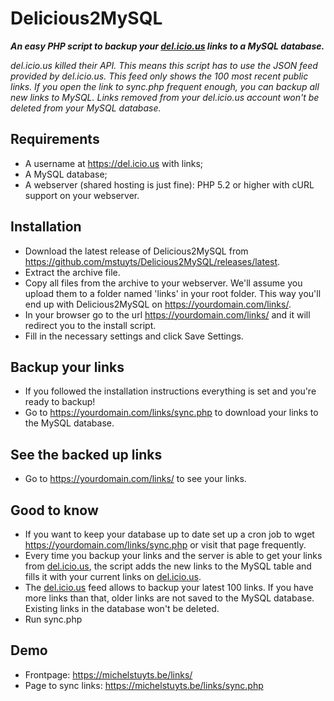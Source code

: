# Delicious2MySQL
__*An easy PHP script to backup your [del.icio.us](https://del.icio.us) links to a MySQL database.*__


*del.icio.us killed their API. This means this script has to use the JSON feed provided by del.icio.us. This feed only shows the 100 most recent public links. If you open the link to sync.php frequent enough, you can backup all new links to MySQL. Links removed from your del.icio.us account won't be deleted from your MySQL database.*

## Requirements
* A username at https://del.icio.us with links;
* A MySQL database;
* A webserver (shared hosting is just fine): PHP 5.2 or higher with cURL support on your webserver.

## Installation
* Download the latest release of Delicious2MySQL from https://github.com/mstuyts/Delicious2MySQL/releases/latest.
* Extract the archive file.
* Copy all files from the archive to your webserver. We'll assume you upload them to a folder named 'links' in your root folder. This way you'll end up with Delicious2MySQL on https://yourdomain.com/links/. 
* In your browser go to the url https://yourdomain.com/links/ and it will redirect you to the install script.
* Fill in the necessary settings and click Save Settings.

## Backup your links
* If you followed the installation instructions everything is set and you're ready to backup!
* Go to https://yourdomain.com/links/sync.php to download your links to the MySQL database.

## See the backed up links
* Go to https://yourdomain.com/links/ to see your links.

## Good to know
* If you want to keep your database up to date set up a cron job to wget https://yourdomain.com/links/sync.php or visit that page frequently.
* Every time you backup your links and the server is able to get your links from [del.icio.us](https://del.icio.us), the script adds the new links to the MySQL table and fills it with your current links on [del.icio.us](https://del.icio.us).
* The [del.icio.us](https://del.icio.us/) feed allows to backup your latest 100 links. If you have more links than that, older links are not saved to the MySQL database. Existing links in the database won't be deleted.
* Run sync.php 

## Demo
* Frontpage: https://michelstuyts.be/links/
* Page to sync links: https://michelstuyts.be/links/sync.php
